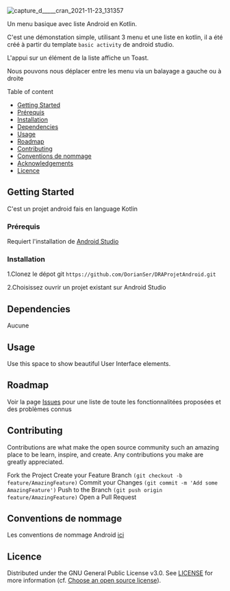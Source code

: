 ![capture_d_____cran_2021-11-23_131357](https://user-images.githubusercontent.com/90380122/143822334-68515d46-ff82-4acf-9adb-3d1088791e95.png)

Un menu basique avec liste Android en Kotlin.

C'est une démonstation simple, utilisant 3 menu et une liste en kotlin, il a été créé à partir du template ```basic activity``` de android studio.

L'appui sur un élément de la liste affiche un Toast.

Nous pouvons nous déplacer entre les menu via un balayage a gauche ou à droite

Table of content 
* [Getting Started](#getting-started)
* [Prérequis](#prérequis)
* [Installation](#installation)
* [Dependencies](#dependencies)
* [Usage](#usage)
* [Roadmap](#roadmap)
* [Contributing](#contributing)
* [Conventions de nommage](#conventions-de-nommage)
* [Acknowledgements](#acknowledgements)
* [Licence](#licence)
<!-- * [License](#license) -->

## Getting Started

C'est un projet android fais en language Kotlin

### Prérequis
Requiert l'installation de [Android Studio](https://developer.android.com/studio)

### Installation
1.Clonez le dépot git ```https://github.com/DorianSer/DRAProjetAndroid.git```

2.Choisissez ouvrir un projet existant sur Android Studio

## Dependencies
Aucune

## Usage
Use this space to show beautiful User Interface elements.

## Roadmap
Voir la page [Issues](https://github.com/DorianSer/DRAProjetAndroid/issues) pour une liste de toute les fonctionnalitées proposées et des problèmes connus

## Contributing
Contributions are what make the open source community such an amazing place to be learn, inspire, and create. Any contributions you make are greatly appreciated.

Fork the Project
Create your Feature Branch ```(git checkout -b feature/AmazingFeature)```
Commit your Changes ```(git commit -m 'Add some AmazingFeature')```
Push to the Branch ```(git push origin feature/AmazingFeature)```
Open a Pull Request

## Conventions de nommage
Les conventions de nommage Android [ici](https://gitlab.com/chillcoding-at-the-beach/kotlin-for-android/-/wikis/Naming-Convention)

## Licence
Distributed under the GNU General Public License v3.0. See [LICENSE]() for more information (cf. [Choose an open source license](https://choosealicense.com/)).

